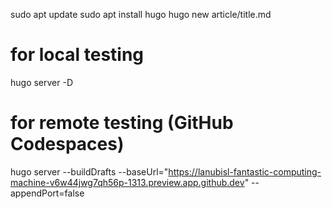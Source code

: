 sudo apt update
sudo apt install hugo
hugo new article/title.md

# for local testing
hugo server -D

# for remote testing (GitHub Codespaces)
hugo server --buildDrafts --baseUrl="https://lanubisl-fantastic-computing-machine-v6w44jwg7qh56p-1313.preview.app.github.dev" --appendPort=false
